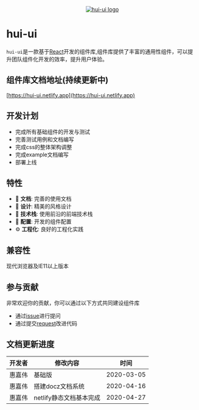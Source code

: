 <!-- 临时拿一个图标充数 -->

<p align="center"><a href="https://www.baidu.com"><img alt="hui-ui logo" src="https://ftp.bmp.ovh/imgs/2020/03/0de4eeb164d6fedb.jpg"/></a></p>
<p align="center"></p>

# hui-ui

`hui-ui`是一款基于[React](https://reactjs.org/)开发的组件库,组件库提供了丰富的通用性组件，可以提升团队组件化开发的效率，提升用户体验。

## 组件库文档地址(持续更新中)

[https://hui-ui.netlify.app](https://hui-ui.netlify.app)

## 开发计划

- 完成所有基础组件的开发与测试
- 完善测试用例和文档编写
- 完成css的整体架构调整
- 完成example文档编写
- 部署上线

## 特性

- :book: **文档**: 完善的使用文档
- :art: **设计**: 精美的风格设计
- :rocket: **技术栈**: 使用前沿的前端技术栈
- :gem: **配置**:  开发的组件配置
- :gear: **工程化**: 良好的工程化实践

## 兼容性
现代浏览器及IE11以上版本

## 参与贡献
非常欢迎你的贡献，你可以通过以下方式共同建设组件库

- 通过[issue](https://github.com/hellojackhui/hui-ui/issues)进行提问
- 通过提交[request](https://github.com/hellojackhui/hui-ui/pulls)改进代码

## 文档更新进度

开发者|修改内容|时间
---|----|----
惠嘉伟|基础版|2020-03-05
惠嘉伟|搭建docz文档系统|2020-04-16
惠嘉伟|netlify静态文档基本完成|2020-04-27
